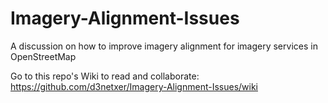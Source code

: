 # Imagery-Alignment-Issues

A discussion on how to improve imagery alignment for imagery services in OpenStreetMap

Go to this repo's Wiki to read and collaborate: https://github.com/d3netxer/Imagery-Alignment-Issues/wiki
